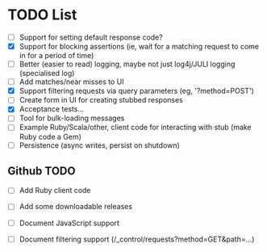 # TODO List

 - [ ] Support for setting default response code?
 - [x] Support for blocking assertions (ie, wait for a matching request to come in for a period of time)
 - [ ] Better (easier to read) logging, maybe not just log4j/JULI logging (specialised log)
 - [ ] Add matches/near misses to UI
 - [x] Support filtering requests via query parameters (eg, '?method=POST')
 - [ ] Create form in UI for creating stubbed responses
 - [x] Acceptance tests...
 - [ ] Tool for bulk-loading messages
 - [ ] Example Ruby/Scala/other, client code for interacting with stub (make Ruby code a Gem)
 - [ ] Persistence (async writes, persist on shutdown)

## Github TODO

 - [ ] Add Ruby client code
 - [ ] Add some downloadable releases
 - [ ] Document JavaScript support
 - [ ] Document filtering support (/_control/requests?method=GET&path=...)

